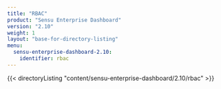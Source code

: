 ```yaml
---
title: "RBAC"
product: "Sensu Enterprise Dashboard"
version: "2.10"
weight: 1
layout: "base-for-directory-listing"
menu:
  sensu-enterprise-dashboard-2.10:
    identifier: rbac
---
```


{{< directoryListing "content/sensu-enterprise-dashboard/2.10/rbac" >}}
